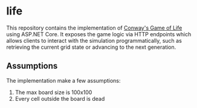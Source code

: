 # life

This repository contains the implementation of [Conway's Game of Life](https://en.wikipedia.org/wiki/Conway%27s_Game_of_Life) using ASP.NET Core. It exposes the game logic via HTTP endpoints which allows clients to interact with the simulation programmatically, such as retrieving the current grid state or advancing to the next generation.

## Assumptions

The implementation make a few assumptions:

1. The max board size is 100x100
2. Every cell outside the board is dead
